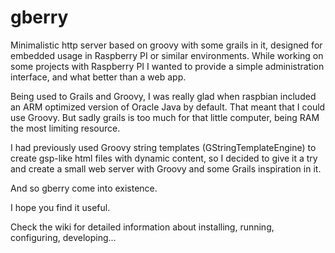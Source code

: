 gberry
======

Minimalistic http server based on groovy with some grails in it, designed for embedded usage in Raspberry PI or similar environments.
While working on some projects with Raspberry PI I wanted to provide a simple administration interface, and what better than a web app.

Being used to Grails and Groovy, I was really glad when raspbian included an ARM optimized version of Oracle Java by default. That meant that I could use Groovy. But sadly grails is too much for that little computer, being RAM the most limiting resource.

I had previously used Groovy string templates (GStringTemplateEngine) to create gsp-like html files with dynamic content, so I decided to give it a try and create a small web server with Groovy and some Grails inspiration in it.

And so gberry come into existence.

I hope you find it useful.

Check the wiki for detailed information about installing, running, configuring, developing...

